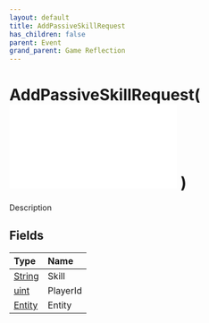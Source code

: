 ```yaml
---
layout: default
title: AddPassiveSkillRequest
has_children: false
parent: Event
grand_parent: Game Reflection
---
```

# AddPassiveSkillRequest( ![ EntityEventBase ](/game-reflection/events/entity_event_base.md) )
Description 

## Fields
| Type | Name |
|:-------------|:--------------|
| [String](/game-reflection/components/string.md) | Skill |
| [uint](/game-reflection/components/uint.md) | PlayerId |
| [Entity](/game-reflection/classes/entity.md) | Entity |

